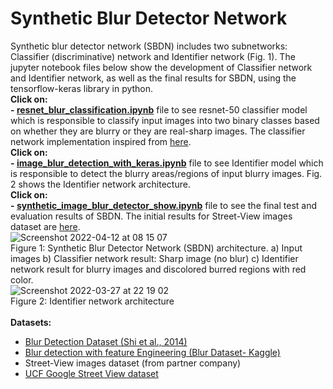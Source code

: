 # Synthetic Blur Detector Network
Synthetic blur detector network (SBDN) includes two subnetworks: Classifier (discriminative) network and Identifier network (Fig. 1). The jupyter notebook files below show the development of Classifier network and Identifier network, as well as the final results for SBDN, using the tensorflow-keras library in python.
<br/>
**Click on:**<br/>
**- [resnet_blur_classification.ipynb](https://github.com/MasoudMoeini/Synthetic-Blur-Detector-Network/blob/main/Street_View_resnet_blur_classification.ipynb)** file to see resnet-50 classifier model which is responsible to classify input images into two binary classes based on whether they are blurry or they are real-sharp images. The classifier network implementation inspired from [here](https://machinelearningknowledge.ai/keras-implementation-of-resnet-50-architecture-from-scratch/).
<br/>
**Click on:**<br/>
**- [image_blur_detection_with_keras.ipynb](https://github.com/MasoudMoeini/Synthetic-Blur-Detector-Network/blob/main/image_blur_detection_with_keras.ipynb)** file to see Identifier model which is responsible to detect the blurry areas/regions of input blurry images. Fig. 2 shows the Identifier network architecture. 
<br/>
**Click on:**   <br/> 
**- [synthetic_image_blur_detector_show.ipynb](https://github.com/MasoudMoeini/Synthetic-Blur-Detector-Network/blob/main/synthetic_image_blur_detector_show.ipynb)**  file to see the final test and evaluation results of SBDN. The initial results for Street-View images dataset are [here](https://github.com/MasoudMoeini/Synthetic-Blur-Detector-Network/blob/main/Steet_View_images_synthetic_image_blur_detector_show.ipynb). 
<br/>
![Screenshot 2022-04-12 at 08 15 07](https://user-images.githubusercontent.com/43514418/162893058-42548adc-9116-41ad-8f5d-ed5d5c717982.png)
<br/>
Figure 1: Synthetic Blur Detector Network (SBDN) architecture. a) Input images  b) Classifier network result: Sharp image (no blur)  c) Identifier network result for blurry images and discolored burred regions with red color.
<br/>
![Screenshot 2022-03-27 at 22 19 02](https://user-images.githubusercontent.com/43514418/162891691-b04cf645-376b-442e-93ec-66a0ebd6d12f.png)
<br/>
Figure 2: Identifier network architecture
<br/> 
<br/> 
**Datasets:** <br/> 
- [Blur Detection Dataset (Shi et al., 2014)](http://www.cse.cuhk.edu.hk/~leojia/projects/dblurdetect/dataset.html)
- [Blur detection with feature Engineering (Blur Dataset- Kaggle)](https://www.kaggle.com/code/harininarasimhan/blur-detection-with-feature-engineering/data)
- Street-View images dataset (from partner company)
- [UCF Google Street View dataset](https://www.crcv.ucf.edu/data/GMCP_Geolocalization/)
